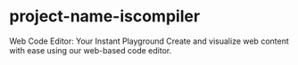 # project-name-iscompiler
Web Code Editor: Your Instant Playground  Create and visualize web content with ease using our web-based code editor. 
